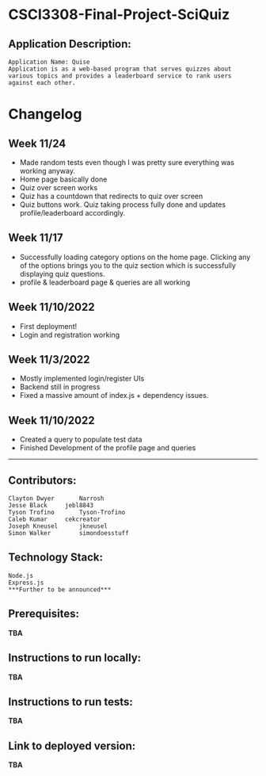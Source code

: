 # CSCI3308-Final-Project-SciQuiz
## Application Description:
	Application Name: Quise
	Application is as a web-based program that serves quizzes about various topics and provides a leaderboard service to rank users against each other.

# Changelog

## Week 11/24

- Made random tests even though I was pretty sure everything was working anyway.
- Home page basically done
- Quiz over screen works
- Quiz has a countdown that redirects to quiz over screen
- Quiz buttons work. Quiz taking process fully done and updates profile/leaderboard accordingly.

## Week 11/17

- Successfully loading category options on the home page. Clicking any of the options brings you to the quiz section which is successfully displaying quiz questions.
- profile & leaderboard page & queries are all working

## Week 11/10/2022

- First deployment!
- Login and registration working

## Week 11/3/2022

- Mostly implemented login/register UIs
- Backend still in progress
- Fixed a massive amount of index.js + dependency issues.

## Week 11/10/2022
- Created a query to populate test data
- Finished Development of the profile page and queries

---

## Contributors:       
	Clayton Dwyer		Narrosh
	Jesse Black		jebl8843
	Tyson Trofino		Tyson-Trofino
	Caleb Kumar		cekcreator
	Joseph Kneusel		jkneusel
	Simon Walker		simondoesstuff

## Technology Stack:
	Node.js
	Express.js
	***Further to be announced***
	
## Prerequisites:
**TBA**
## Instructions to run locally:
**TBA**
## Instructions to run tests:
**TBA**
## Link to deployed version:
**TBA**
